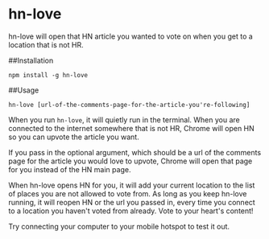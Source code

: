 hn-love
=======

hn-love will open that HN article you wanted to vote on when you get to a location that is not HR.

##Installation

    npm install -g hn-love


##Usage

    hn-love [url-of-the-comments-page-for-the-article-you're-following]

When you run `hn-love`, it will quietly run in the terminal. When you are connected to the internet somewhere that is not HR, Chrome will open HN so you can upvote the article you want.

If you pass in the optional argument, which should be a url of the comments page for the article you would love to upvote, Chrome will open that page for you instead of the HN main page.

When hn-love opens HN for you, it will add your current location to the list of places you are not allowed to vote from. As long as you keep hn-love running, it will reopen HN or the url you passed in, every time you connect to a location you haven't voted from already. Vote to your heart's content!

Try connecting your computer to your mobile hotspot to test it out.